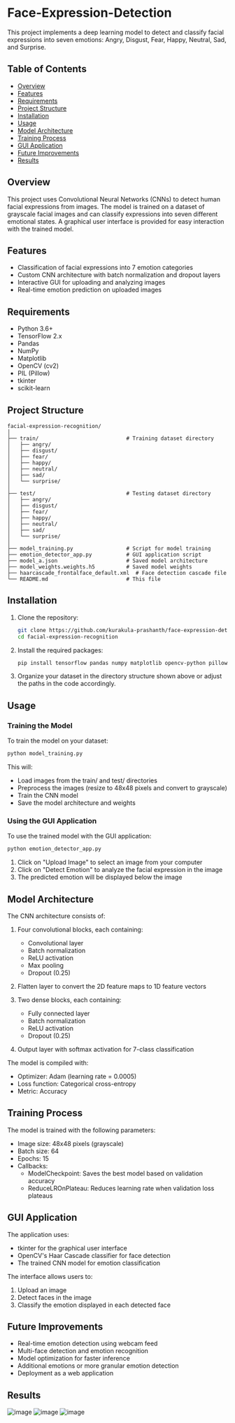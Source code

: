 # Face-Expression-Detection

This project implements a deep learning model to detect and classify facial expressions into seven emotions: Angry, Disgust, Fear, Happy, Neutral, Sad, and Surprise.

## Table of Contents
- [Overview](#overview)
- [Features](#features)
- [Requirements](#requirements)
- [Project Structure](#project-structure)
- [Installation](#installation)
- [Usage](#usage)
- [Model Architecture](#model-architecture)
- [Training Process](#training-process)
- [GUI Application](#gui-application)
- [Future Improvements](#future-improvements)
- [Results](#results)

## Overview

This project uses Convolutional Neural Networks (CNNs) to detect human facial expressions from images. The model is trained on a dataset of grayscale facial images and can classify expressions into seven different emotional states. A graphical user interface is provided for easy interaction with the trained model.

## Features

- Classification of facial expressions into 7 emotion categories
- Custom CNN architecture with batch normalization and dropout layers
- Interactive GUI for uploading and analyzing images
- Real-time emotion prediction on uploaded images

## Requirements

- Python 3.6+
- TensorFlow 2.x
- Pandas
- NumPy
- Matplotlib
- OpenCV (cv2)
- PIL (Pillow)
- tkinter
- scikit-learn

## Project Structure

```
facial-expression-recognition/
│
├── train/                            # Training dataset directory
│   ├── angry/
│   ├── disgust/
│   ├── fear/
│   ├── happy/
│   ├── neutral/
│   ├── sad/
│   └── surprise/
│
├── test/                             # Testing dataset directory
│   ├── angry/
│   ├── disgust/
│   ├── fear/
│   ├── happy/
│   ├── neutral/
│   ├── sad/
│   └── surprise/
│
├── model_training.py                 # Script for model training
├── emotion_detector_app.py           # GUI application script
├── model_a.json                      # Saved model architecture
├── model_weights.weights.h5          # Saved model weights
├── haarcascade_frontalface_default.xml  # Face detection cascade file
└── README.md                         # This file
```

## Installation

1. Clone the repository:
   ```bash
   git clone https://github.com/kurakula-prashanth/face-expression-detection.git
   cd facial-expression-recognition
   ```

2. Install the required packages:
   ```bash
   pip install tensorflow pandas numpy matplotlib opencv-python pillow scikit-learn
   ```

3. Organize your dataset in the directory structure shown above or adjust the paths in the code accordingly.

## Usage

### Training the Model

To train the model on your dataset:

```bash
python model_training.py
```

This will:
- Load images from the train/ and test/ directories
- Preprocess the images (resize to 48x48 pixels and convert to grayscale)
- Train the CNN model
- Save the model architecture and weights

### Using the GUI Application

To use the trained model with the GUI application:

```bash
python emotion_detector_app.py
```

1. Click on "Upload Image" to select an image from your computer
2. Click on "Detect Emotion" to analyze the facial expression in the image
3. The predicted emotion will be displayed below the image

## Model Architecture

The CNN architecture consists of:

1. Four convolutional blocks, each containing:
   - Convolutional layer
   - Batch normalization
   - ReLU activation
   - Max pooling
   - Dropout (0.25)

2. Flatten layer to convert the 2D feature maps to 1D feature vectors

3. Two dense blocks, each containing:
   - Fully connected layer
   - Batch normalization
   - ReLU activation
   - Dropout (0.25)

4. Output layer with softmax activation for 7-class classification

The model is compiled with:
- Optimizer: Adam (learning rate = 0.0005)
- Loss function: Categorical cross-entropy
- Metric: Accuracy

## Training Process

The model is trained with the following parameters:
- Image size: 48x48 pixels (grayscale)
- Batch size: 64
- Epochs: 15
- Callbacks:
  - ModelCheckpoint: Saves the best model based on validation accuracy
  - ReduceLROnPlateau: Reduces learning rate when validation loss plateaus

## GUI Application

The application uses:
- tkinter for the graphical user interface
- OpenCV's Haar Cascade classifier for face detection
- The trained CNN model for emotion classification

The interface allows users to:
1. Upload an image
2. Detect faces in the image
3. Classify the emotion displayed in each detected face

## Future Improvements

- Real-time emotion detection using webcam feed
- Multi-face detection and emotion recognition
- Model optimization for faster inference
- Additional emotions or more granular emotion detection
- Deployment as a web application

## Results
![image](https://github.com/kurakula-prashanth/Face-Expression-Detection/assets/144904506/336aff59-5765-4525-9e5d-404cfc550ce3)
![image](https://github.com/kurakula-prashanth/Face-Expression-Detection/assets/144904506/1b428546-76e2-4234-8ec4-c0fde0314156)
![image](https://github.com/kurakula-prashanth/Face-Expression-Detection/assets/144904506/7471af1e-8d2e-4736-b7a4-28ea5fa19f68)
